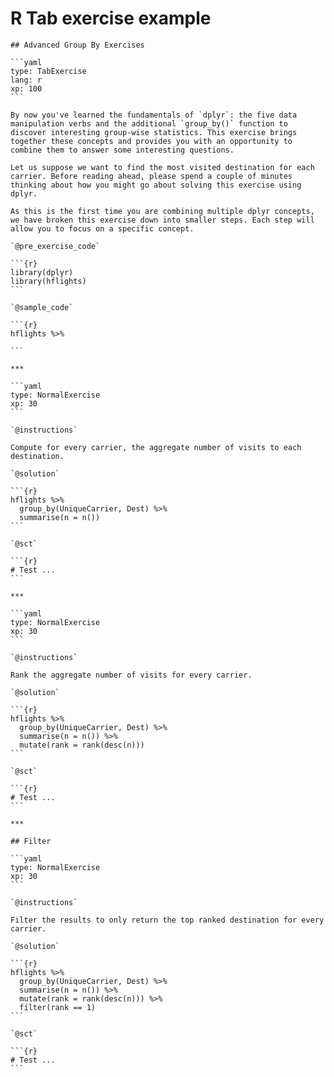 # R Tab exercise example

    ## Advanced Group By Exercises

    ```yaml
    type: TabExercise 
    lang: r 
    xp: 100 
    ```

    By now you've learned the fundamentals of `dplyr`: the five data manipulation verbs and the additional `group_by()` function to discover interesting group-wise statistics. This exercise brings together these concepts and provides you with an opportunity to combine them to answer some interesting questions.

    Let us suppose we want to find the most visited destination for each carrier. Before reading ahead, please spend a couple of minutes thinking about how you might go about solving this exercise using dplyr.

    As this is the first time you are combining multiple dplyr concepts, we have broken this exercise down into smaller steps. Each step will allow you to focus on a specific concept.

    `@pre_exercise_code`

    ```{r}
    library(dplyr)
    library(hflights)
    ```

    `@sample_code`

    ```{r}
    hflights %>%
      
    ```

    ***

    ```yaml
    type: NormalExercise 
    xp: 30
    ```

    `@instructions`

    Compute for every carrier, the aggregate number of visits to each destination.

    `@solution`

    ```{r}
    hflights %>% 
      group_by(UniqueCarrier, Dest) %>%
      summarise(n = n())
    ```

    `@sct`

    ```{r}
    # Test ...
    ```

    ***

    ```yaml
    type: NormalExercise 
    xp: 30
    ```

    `@instructions`

    Rank the aggregate number of visits for every carrier.

    `@solution`

    ```{r}
    hflights %>% 
      group_by(UniqueCarrier, Dest) %>%
      summarise(n = n()) %>%
      mutate(rank = rank(desc(n)))
    ```

    `@sct`

    ```{r}
    # Test ...
    ```

    ***

    ## Filter

    ```yaml
    type: NormalExercise 
    xp: 30
    ```

    `@instructions`

    Filter the results to only return the top ranked destination for every carrier.

    `@solution`

    ```{r}
    hflights %>% 
      group_by(UniqueCarrier, Dest) %>%
      summarise(n = n()) %>%
      mutate(rank = rank(desc(n))) %>%
      filter(rank == 1)
    ```

    `@sct`

    ```{r}
    # Test ...
    ```
